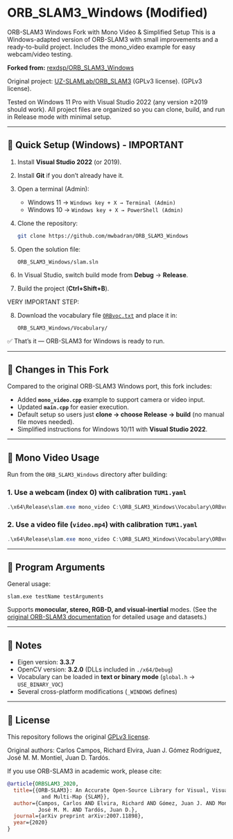 # ORB\_SLAM3\_Windows (Modified)

ORB-SLAM3 Windows Fork with Mono Video & Simplified Setup
This is a Windows-adapted version of ORB-SLAM3 with small improvements and a ready-to-build project. Includes the mono_video example for easy webcam/video testing.

**Forked from:** [rexdsp/ORB_SLAM3_Windows](https://github.com/rexdsp/ORB_SLAM3_Windows)  

Original project: [UZ-SLAMLab/ORB\_SLAM3](https://github.com/UZ-SLAMLab/ORB_SLAM3) (GPLv3 license).
 (GPLv3 license).

Tested on Windows 11 Pro with Visual Studio 2022 (any version ≥2019 should work).
All project files are organized so you can clone, build, and run in Release mode with minimal setup.

---

## 🔹 Quick Setup (Windows) - IMPORTANT

1. Install **Visual Studio 2022** (or 2019).
2. Install **Git** if you don’t already have it.
3. Open a terminal (Admin):

   * Windows 11 → `Windows key + X → Terminal (Admin)`
   * Windows 10 → `Windows key + X → PowerShell (Admin)`
4. Clone the repository:

   ```sh
   git clone https://github.com/mwbadran/ORB_SLAM3_Windows
   ```
5. Open the solution file:

   ```
   ORB_SLAM3_Windows/slam.sln
   ```
6. In Visual Studio, switch build mode from **Debug** → **Release**.
7. Build the project (**Ctrl+Shift+B**).

VERY IMPORTANT STEP:

8. Download the vocabulary file [`ORBvoc.txt`](https://drive.google.com/file/d/1RFl3KE13EMGK_yXk2L7A-NG-Q_91QI4s/view?usp=sharing) and place it in:

   ```
   ORB_SLAM3_Windows/Vocabulary/
   ```

✅ That’s it — ORB-SLAM3 for Windows is ready to run.

---

## 🔹 Changes in This Fork

Compared to the original ORB-SLAM3 Windows port, this fork includes:

* Added **`mono_video.cpp`** example to support camera or video input.
* Updated **`main.cpp`** for easier execution.
* Default setup so users just **clone → choose Release → build** (no manual file moves needed).
* Simplified instructions for Windows 10/11 with **Visual Studio 2022**.

---

## 🔹 Mono Video Usage

Run from the `ORB_SLAM3_Windows` directory after building:

### 1. Use a webcam (index 0) with calibration `TUM1.yaml` 

```powershell
.\x64\Release\slam.exe mono_video C:\ORB_SLAM3_Windows\Vocabulary\ORBvoc.txt C:\ORB_SLAM3_Windows\Examples\Monocular\TUM1.yaml 0
```

### 2. Use a video file (`video.mp4`) with calibration `TUM1.yaml`

```powershell
.\x64\Release\slam.exe mono_video C:\ORB_SLAM3_Windows\Vocabulary\ORBvoc.txt C:\ORB_SLAM3_Windows\Examples\Monocular\TUM1.yaml "C:\Users\W10\Desktop\video.mp4"
```

---

## 🔹 Program Arguments

General usage:

```
slam.exe testName testArguments
```

Supports **monocular, stereo, RGB-D, and visual-inertial** modes.
(See the [original ORB-SLAM3 documentation](https://github.com/UZ-SLAMLab/ORB_SLAM3) for detailed usage and datasets.)

---

## 🔹 Notes

* Eigen version: **3.3.7**
* OpenCV version: **3.2.0** (DLLs included in `./x64/Debug`)
* Vocabulary can be loaded in **text or binary mode** (`global.h` → `USE_BINARY_VOC`)
* Several cross-platform modifications (`_WINDOWS` defines)

---

## 🔹 License

This repository follows the original [GPLv3 license](https://github.com/UZ-SLAMLab/ORB_SLAM3/blob/master/License.md).

Original authors:
Carlos Campos, Richard Elvira, Juan J. Gómez Rodríguez, José M. M. Montiel, Juan D. Tardós.

If you use ORB-SLAM3 in academic work, please cite:

```bibtex
@article{ORBSLAM3_2020,
  title={{ORB-SLAM3}: An Accurate Open-Source Library for Visual, Visual-Inertial 
           and Multi-Map {SLAM}},
  author={Campos, Carlos AND Elvira, Richard AND Gómez, Juan J. AND Montiel, 
          José M. M. AND Tardós, Juan D.},
  journal={arXiv preprint arXiv:2007.11898},
  year={2020}
}
```


